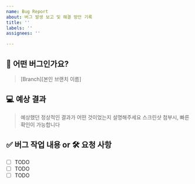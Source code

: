 ```yaml
---
name: Bug Report
about: 버그 발생 보고 및 해결 방안 기록
title: ''
labels: ''
assignees: ''

---
```


##  🐝 어떤 버그인가요? 
> [Branch][본인 브랜치 이름]


## 💻 예상 결과
> 예상했던 정상적인 결과가 어떤 것이었는지 설명해주세요
> 스크린샷 첨부시, 빠른 확인이 가능합니다


## ✅ 버그 작업 내용 or  🛠 요청 사항
- [ ] TODO
- [ ] TODO
- [ ] TODO
